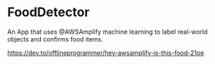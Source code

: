 # FoodDetector

An App that uses @AWSAmplify machine learning to label real-world objects and confirms food items.

https://dev.to/offlineprogrammer/hey-awsamplify-is-this-food-21oe

